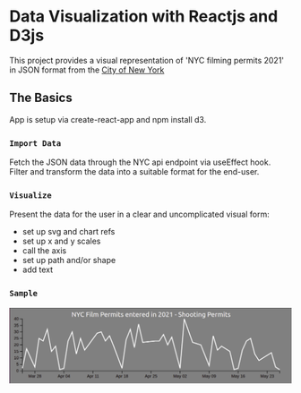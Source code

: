 # Data Visualization with Reactjs and D3js

This project provides a visual representation of 'NYC filming permits 2021' in JSON format from the [City of New York](https://data.cityofnewyork.us/resource/tg4x-b46p.json)

## The Basics

App is setup via create-react-app and npm install d3.

### `Import Data`

Fetch the JSON data through the NYC api endpoint via useEffect hook.\
Filter and transform the data into a suitable format for the end-user.

### `Visualize`

Present the data for the user in a clear and uncomplicated visual form:

- set up svg and chart refs
- set up x and y scales
- call the axis
- set up path and/or shape
- add text

### `Sample`

![Graph of NYC filming permits 2021 by date](nyc-filmings-graph.png "Graph of 2021 NYC filming permits")
